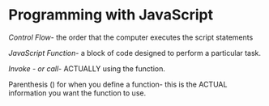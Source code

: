 # Programming with JavaScript

*Control Flow*- the order that the computer executes the script statements

*JavaScript Function*- a block of code designed to perform a particular task.

*Invoke - or call*- ACTUALLY using the function.

Parenthesis () for when you define a function- this is the ACTUAL information you want the function to use.
